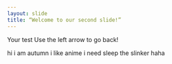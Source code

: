 ```yaml
---
layout: slide
title: “Welcome to our second slide!”
---
```

Your test
Use the left arrow to go back!

hi
i am autumn
i like anime
i need sleep
the slinker haha
